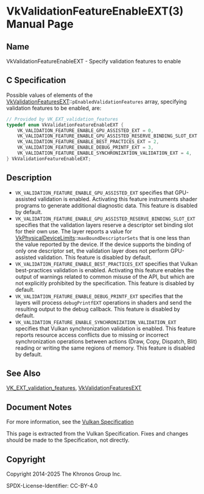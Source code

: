# VkValidationFeatureEnableEXT(3) Manual Page

## Name

VkValidationFeatureEnableEXT - Specify validation features to enable



## [](#_c_specification)C Specification

Possible values of elements of the [VkValidationFeaturesEXT](https://registry.khronos.org/vulkan/specs/latest/man/html/VkValidationFeaturesEXT.html)::`pEnabledValidationFeatures` array, specifying validation features to be enabled, are:

```c++
// Provided by VK_EXT_validation_features
typedef enum VkValidationFeatureEnableEXT {
    VK_VALIDATION_FEATURE_ENABLE_GPU_ASSISTED_EXT = 0,
    VK_VALIDATION_FEATURE_ENABLE_GPU_ASSISTED_RESERVE_BINDING_SLOT_EXT = 1,
    VK_VALIDATION_FEATURE_ENABLE_BEST_PRACTICES_EXT = 2,
    VK_VALIDATION_FEATURE_ENABLE_DEBUG_PRINTF_EXT = 3,
    VK_VALIDATION_FEATURE_ENABLE_SYNCHRONIZATION_VALIDATION_EXT = 4,
} VkValidationFeatureEnableEXT;
```

## [](#_description)Description

- `VK_VALIDATION_FEATURE_ENABLE_GPU_ASSISTED_EXT` specifies that GPU-assisted validation is enabled. Activating this feature instruments shader programs to generate additional diagnostic data. This feature is disabled by default.
- `VK_VALIDATION_FEATURE_ENABLE_GPU_ASSISTED_RESERVE_BINDING_SLOT_EXT` specifies that the validation layers reserve a descriptor set binding slot for their own use. The layer reports a value for [VkPhysicalDeviceLimits](https://registry.khronos.org/vulkan/specs/latest/man/html/VkPhysicalDeviceLimits.html)::`maxBoundDescriptorSets` that is one less than the value reported by the device. If the device supports the binding of only one descriptor set, the validation layer does not perform GPU-assisted validation. This feature is disabled by default.
- `VK_VALIDATION_FEATURE_ENABLE_BEST_PRACTICES_EXT` specifies that Vulkan best-practices validation is enabled. Activating this feature enables the output of warnings related to common misuse of the API, but which are not explicitly prohibited by the specification. This feature is disabled by default.
- `VK_VALIDATION_FEATURE_ENABLE_DEBUG_PRINTF_EXT` specifies that the layers will process `debugPrintfEXT` operations in shaders and send the resulting output to the debug callback. This feature is disabled by default.
- `VK_VALIDATION_FEATURE_ENABLE_SYNCHRONIZATION_VALIDATION_EXT` specifies that Vulkan synchronization validation is enabled. This feature reports resource access conflicts due to missing or incorrect synchronization operations between actions (Draw, Copy, Dispatch, Blit) reading or writing the same regions of memory. This feature is disabled by default.

## [](#_see_also)See Also

[VK\_EXT\_validation\_features](https://registry.khronos.org/vulkan/specs/latest/man/html/VK_EXT_validation_features.html), [VkValidationFeaturesEXT](https://registry.khronos.org/vulkan/specs/latest/man/html/VkValidationFeaturesEXT.html)

## [](#_document_notes)Document Notes

For more information, see the [Vulkan Specification](https://registry.khronos.org/vulkan/specs/latest/html/vkspec.html#VkValidationFeatureEnableEXT)

This page is extracted from the Vulkan Specification. Fixes and changes should be made to the Specification, not directly.

## [](#_copyright)Copyright

Copyright 2014-2025 The Khronos Group Inc.

SPDX-License-Identifier: CC-BY-4.0